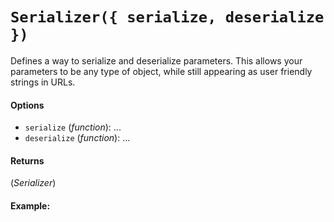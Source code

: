 # `Serializer({ serialize, deserialize })`

Defines a way to serialize and deserialize parameters. This allows your parameters to be any type of object, while still appearing as user friendly strings in URLs.

#### Options

* `serialize` (*function*): ...
* `deserialize` (*function*): ...

#### Returns

(*Serializer*) 

#### Example:
